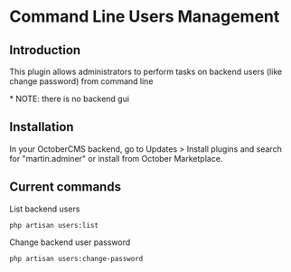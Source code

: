 # Command Line Users Management

## Introduction
This plugin allows administrators to perform tasks on backend users (like change password) from command line

\* NOTE: there is no backend gui

## Installation
In your OctoberCMS backend, go to Updates > Install plugins and search for "martin.adminer" or install from October Marketplace.

## Current commands

List backend users

```php artisan users:list```

Change backend user password

```php artisan users:change-password```
